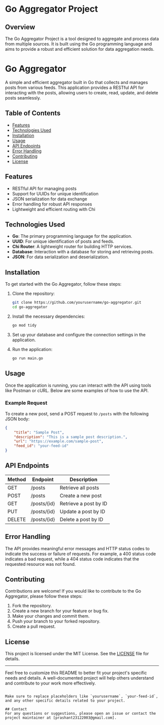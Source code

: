 # Go Aggregator Project

## Overview
The Go Aggregator Project is a tool designed to aggregate and process data from multiple sources. It is built using the Go programming language and aims to provide a robust and efficient solution for data aggregation needs.

# Go Aggregator

A simple and efficient aggregator built in Go that collects and manages posts from various feeds. This application provides a RESTful API for interacting with the posts, allowing users to create, read, update, and delete posts seamlessly.

## Table of Contents

- [Features](#features)
- [Technologies Used](#technologies-used)
- [Installation](#installation)
- [Usage](#usage)
- [API Endpoints](#api-endpoints)
- [Error Handling](#error-handling)
- [Contributing](#contributing)
- [License](#license)

## Features

- RESTful API for managing posts
- Support for UUIDs for unique identification
- JSON serialization for data exchange
- Error handling for robust API responses
- Lightweight and efficient routing with Chi

## Technologies Used

- **Go**: The primary programming language for the application.
- **UUID**: For unique identification of posts and feeds.
- **Chi Router**: A lightweight router for building HTTP services.
- **Database**: Interaction with a database for storing and retrieving posts.
- **JSON**: For data serialization and deserialization.

## Installation

To get started with the Go Aggregator, follow these steps:

1. Clone the repository:
   ```bash
   git clone https://github.com/yourusername/go-aggregator.git
   cd go-aggregator
   ```

2. Install the necessary dependencies:
   ```bash
   go mod tidy
   ```

3. Set up your database and configure the connection settings in the application.

4. Run the application:
   ```bash
   go run main.go
   ```

## Usage

Once the application is running, you can interact with the API using tools like Postman or cURL. Below are some examples of how to use the API.

### Example Request

To create a new post, send a POST request to `/posts` with the following JSON body:

```json
{
    "title": "Sample Post",
    "description": "This is a sample post description.",
    "url": "https://example.com/sample-post",
    "feed_id": "your-feed-id"
}
```

## API Endpoints

| Method | Endpoint        | Description                     |
|--------|------------------|---------------------------------|
| GET    | /posts           | Retrieve all posts              |
| POST   | /posts           | Create a new post               |
| GET    | /posts/{id}     | Retrieve a post by ID           |
| PUT    | /posts/{id}     | Update a post by ID             |
| DELETE | /posts/{id}     | Delete a post by ID             |

## Error Handling

The API provides meaningful error messages and HTTP status codes to indicate the success or failure of requests. For example, a 400 status code indicates a bad request, while a 404 status code indicates that the requested resource was not found.

## Contributing

Contributions are welcome! If you would like to contribute to the Go Aggregator, please follow these steps:

1. Fork the repository.
2. Create a new branch for your feature or bug fix.
3. Make your changes and commit them.
4. Push your branch to your forked repository.
5. Create a pull request.

## License

This project is licensed under the MIT License. See the [LICENSE](LICENSE) file for details.

---

Feel free to customize this README to better fit your project's specific needs and details. A well-documented project will help others understand and contribute to your work more effectively.
``` 

Make sure to replace placeholders like `yourusername`, `your-feed-id`, and any other specific details related to your project.

## Contact
For any questions or suggestions, please open an issue or contact the project maintainer at [prashant23122003@gmail.com].
